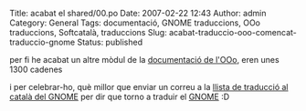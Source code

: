 Title: acabat el shared/00.po
Date: 2007-02-22 12:43
Author: admin
Category: General
Tags: documentació, GNOME traduccions, OOo traduccions, Softcatalà, traduccions
Slug: acabat-traduccio-ooo-comencat-traduccio-gnome
Status: published

per fi he acabat un altre mòdul de la <a href="http://www.softcatala.org/wiki/MaratOO_o_Documentaci%C3%B3" target="_blank" rel="noopener">documentació de l'OOo</a>, eren unes 1300 cadenes

i per celebrar-ho, què millor que enviar un correu a la <a href="http://softcatala.org/llistes/" target="_blank" rel="noopener">llista de traducció al català del GNOME</a> per dir que torno a traduir el <a href="http://www.gnome.org" target="_blank" rel="noopener">GNOME</a> :D
